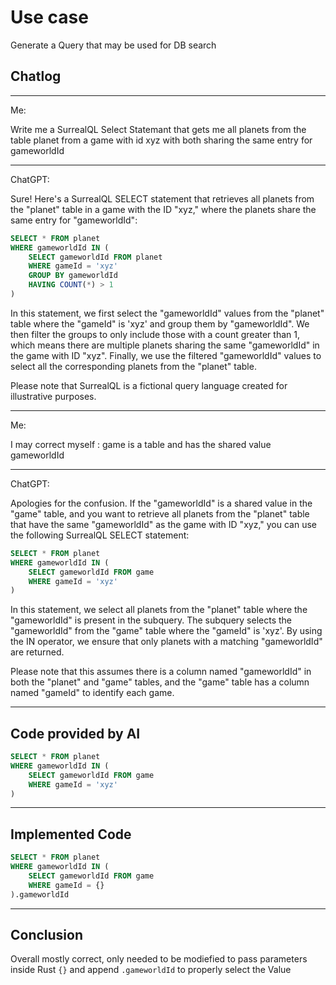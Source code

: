 # Use case

Generate a Query that may be used for DB search

## Chatlog

------------------------------------------------------------------------

Me:

Write me a SurrealQL Select Statemant that gets me all planets from the table planet from a game with id xyz with both sharing the same entry for gameworldId

------------------------------------------------------------------------

ChatGPT:

Sure! Here's a SurrealQL SELECT statement that retrieves all planets from the "planet" table in a game with the ID "xyz," where the planets share the same entry for "gameworldId":

``` sql
SELECT * FROM planet
WHERE gameworldId IN (
    SELECT gameworldId FROM planet
    WHERE gameId = 'xyz'
    GROUP BY gameworldId
    HAVING COUNT(*) > 1
)
```

In this statement, we first select the "gameworldId" values from the "planet" table where the "gameId" is 'xyz' and group them by "gameworldId". We then filter the groups to only include those with a count greater than 1, which means there are multiple planets sharing the same "gameworldId" in the game with ID "xyz". Finally, we use the filtered "gameworldId" values to select all the corresponding planets from the "planet" table.

Please note that SurrealQL is a fictional query language created for illustrative purposes.

------------------------------------------------------------------------

Me:

I may correct myself : game is a table and has the shared value gameworldId

------------------------------------------------------------------------

ChatGPT:

Apologies for the confusion. If the "gameworldId" is a shared value in the "game" table, and you want to retrieve all planets from the "planet" table that have the same "gameworldId" as the game with ID "xyz," you can use the following SurrealQL SELECT statement:

``` sql
SELECT * FROM planet
WHERE gameworldId IN (
    SELECT gameworldId FROM game
    WHERE gameId = 'xyz'
)
```

In this statement, we select all planets from the "planet" table where the "gameworldId" is present in the subquery. The subquery selects the "gameworldId" from the "game" table where the "gameId" is 'xyz'. By using the IN operator, we ensure that only planets with a matching "gameworldId" are returned.

Please note that this assumes there is a column named "gameworldId" in both the "planet" and "game" tables, and the "game" table has a column named "gameId" to identify each game.

------------------------------------------------------------------------

## Code provided by AI

``` sql
SELECT * FROM planet
WHERE gameworldId IN (
    SELECT gameworldId FROM game
    WHERE gameId = 'xyz'
)
```

------------------------------------------------------------------------

## Implemented Code

``` sql
SELECT * FROM planet
WHERE gameworldId IN (
    SELECT gameworldId FROM game
    WHERE gameId = {}
).gameworldId
```

------------------------------------------------------------------------

## Conclusion

Overall mostly correct, only needed to be modiefied to pass parameters inside Rust `{}` and append `.gameworldId` to properly select the Value

